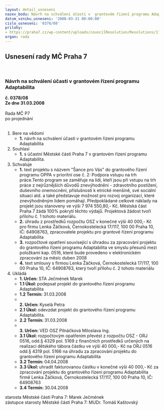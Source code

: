 ```yaml
---
layout: detail_usneseni
nazev_bodu: Návrh na schválení účasti v  grantovém řízení programu Adaptabilita
datum_vzniku_usneseni: '2008-03-31 00:00:00'
cislo_usneseni: '0378/08'
prilohy:
- https://praha7.cz/wp-content/uploads/councilResolution/Resolutions/17395/13-spontis_sml_o_dilo_-_upraven%c3%a1_(2).doc
organ: rada
---
```

<div id="ucUsn_pList" class="usn">
	<span><h2>Usnesení rady MČ Praha 7 </h2>
<br></span><div class="standBody">
<span><h3>Návrh na schválení účasti v  grantovém řízení programu Adaptabilita</h3></span><div class="center">
		<strong>č. 0378/08</strong><br>
	</div>
<div class="center">
		<strong>Ze dne 31.03.2008</strong><br><br>
	</div>Rada MČ P7<br> po projednání<br><br><ol>
<li>Bere na vědomí<ul><li>
<strong>1.</strong> návrh na schválení účasti v  grantovém řízení programu Adaptabilita</li></ul>
</li>
<li>Souhlasí<ul><li>
<strong>1.</strong> s účastní Městské části Praha 7 v grantovém řízení programu Adaptabilita.</li></ul>
</li>
<li>Schvaluje<ul>
<li>
<strong>1.</strong> text projektu s názvem "Šance pro Vás" do grantového řízení programu OPPA v prioritní ose č. 2: Podpora vstupu na trh práce.Tento program se zaměřuje na lidi, kteří jsou při vstupu na trh práce z nejrůznějších důvodů znevýhodněni - zdravotního postižení, duševního onemocnění, příslušnosti k etnické menšině, své sociální situaci atd.  a také představuje možnost pro rozvoj organizací, které znevýhodněným lidem pomáhají. Předpokládané celkové náklady na projekt jsou stanoveny ve výši 7 974 550,80,- Kč. Městská část Praha 7 žádá 100% pokrytí těchto výdajů. Projektová žádost tvoří přílohu č. 1 tohoto materiálu. </li>
<li>
<strong>2.</strong> úhradu z prostředků rozpočtu OSZ v konečné výši 40 000,- Kč  pro   firmu Lenka Žáčková, Černokostelecká 17/117, 100 00 Praha 10,  IČ: 64908763, zpracovatele projektu pro grantové řízení programu Adaptabilita  </li>
<li>
<strong>3.</strong> rozpočtové opatření související s úhradou za zpracování projektu do grantového řízení programu Adaptabilita ve smyslu přesunů mezi položkami kap. 0516, které bude provedeno v elektronickém zpracování za měsíc duben 2008 </li>
<li>
<strong>4.</strong> text smlouvy s firmou  Lenka Žáčková, Černokostelecká 17/117, 100 00 Praha 10,  IČ: 64908763, který tvoří přílohu č. 2 tohoto materiálu     </li>
</ul>
</li>
<li>Ukládá<ul>
<li>
<strong>1. Určen: </strong>STA Ječmének Marek</li>
<li>
<strong>1.1 Úkol: </strong>podepsat projekt do grantového řízení programu Adaptabilita</li>
<li>
<strong>1.2 Termín: </strong>31.03.2008</li>
<li>
<strong><br>2. Určen: </strong>Kyselá Petra</li>
<li>
<strong>2.1 Úkol: </strong>odevzdat projekt do grantového řízení programu Adaptabilita.</li>
<li>
<strong>2.2 Termín: </strong>31.03.2008</li>
<li>
<strong><br>3. Určen: </strong>VED OSZ Pilnáčková Miloslava Ing.</li>
<li>
<strong>3.1 Úkol: </strong>rozpočtovým opatřením převést z rozpočtu OSZ - ORJ 0516, odd.§ 4329 pol. 5169  z finančních prostředků určených na realizaci dětského tábora částku ve výši 40 000,- Kč na ORJ 0516 odd.§ 4319 pol. 5166  na úhradu za zpracování projektu do grantového řízení programu Adaptabilita  </li>
<li>
<strong>3.2 Termín: </strong>04.04.2008</li>
<li>
<strong>3.3 Úkol: </strong>uhradit fakturovanou částku v konečné výši 40 000,- Kč za zpracování projektu do grantového řízení programu Adaptabilita firmě  Lenka Žáčková, Černokostelecká 17/117,  100 00 Praha 10,  IČ: 64908763  </li>
<li>
<strong>3.4 Termín: </strong>30.04.2008</li>
</ul>
</li>
</ol>starosta Městské části Praha 7: Marek Ječmének<br>zástupce starosty Městské části Praha 7: MUDr. Tomáš Kaštovský 
</div>
</div>